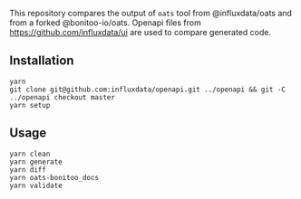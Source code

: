 This repository compares the output of `oats` tool from @influxdata/oats and from a forked @bonitoo-io/oats.
Openapi files from https://github.com/influxdata/ui are used to compare generated code.

## Installation

```
yarn
git clone git@github.com:influxdata/openapi.git ../openapi && git -C ../openapi checkout master
yarn setup
```

## Usage

```
yarn clean
yarn generate
yarn diff
yarn oats-bonitoo_docs
yarn validate
```

